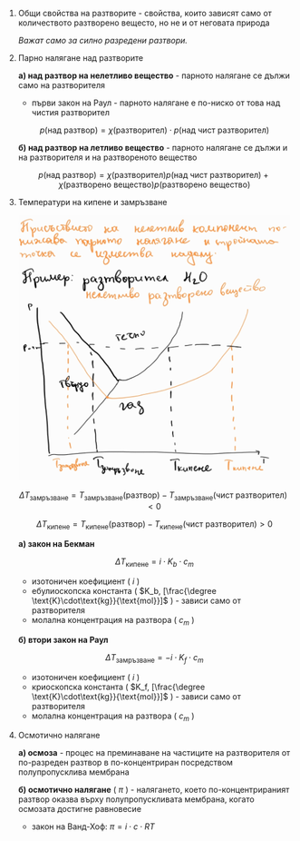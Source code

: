 1. Общи свойства на разтворите - свойства, които зависят само от количеството разтворено вещесто, но не и от неговата природа
	
	*Важат само за силно разредени разтвори.*

2. Парно налягане над разтворите
	
	**а) над разтвор на нелетливо вещество** - парното налягане се дължи само на разтворителя
	- първи закон на Раул - парното налягане е по-ниско от това над чистия разтворител
	
	$$p(\text{над разтвор}) = \chi (\text{разтворител})\cdot p(\text{над чист разтворител})$$
	
	**б) над разтвор на летливо вещество** - парното налягане се дължи и на разтворителя и на разтвореното вещество
	
	$$p(\text{над разтвор}) = \chi(\text{разтворител})p(\text{над чист разтворител}) +\chi(\text{разтворено вещество})p(\text{разтворено вещество})$$

3. Температури на кипене и замръзване
	
	![Разтвор на нелетливо вещество](Resources/Разтвор%20на%20нелетливо%20вещество.jpg)
	
	$$\Delta T_{\text{замръзване}} = T_{\text{замръзване}} (\text{разтвор}) - T_{\text{замръзване}}(\text{чист разтворител}) \lt 0$$
	
	$$\Delta T_{\text{кипене}} = T_{\text{кипене}} (\text{разтвор}) - T_{\text{кипене}}(\text{чист разтворител}) \gt 0$$
	
	**а) закон на Бекман**
	
	$$\Delta T_{\text{кипене}} = i\cdot K_b \cdot c_m$$
	
	- изотоничен коефициент ( $i$ )
	- ебулиоскопска константа ( $K_b, [\frac{\degree \text{K}\cdot\text{kg}}{\text{mol}}]$ ) - зависи само от разтворителя
	- молална концентрация на разтвора ( $c_m$ )
	
	**б) втори закон на Раул**
	
	$$\Delta T_{\text{замръзване}} = -i\cdot K_f \cdot c_m$$
	
	- изотоничен коефициент ( $i$ )
	- криоскопска константа ( $K_f, [\frac{\degree \text{K}\cdot\text{kg}}{\text{mol}}]$ ) - зависи само от разтворителя
	- молална концентрация на разтвора ( $c_m$ )

4. Осмотично налягане
	
	**а) осмоза** - процес на преминаване на частиците на разтворителя от по-разреден разтвор в по-концентриран посредством полупропусклива мембрана
	
	**б) осмотично налягане** ( $\pi$ ) - налягането, което по-концентрираният разтвор оказва върху полупропускливата мембрана, когато осмозата достигне равновесие
	- закон на Ванд-Хоф: $\pi = i\cdot c\cdot RT$